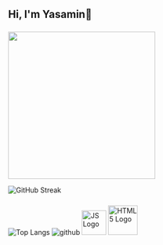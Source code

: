 ## Hi, I'm Yasamin👋
###
<img src="https://media4.giphy.com/media/v1.Y2lkPTc5MGI3NjExZWgzanV3MzFtZTN6dnhxMzB1NXNvM2lvMXBnejU5bTEzOHVwbHYxMCZlcD12MV9pbnRlcm5hbF9naWZfYnlfaWQmY3Q9Zw/xCCqt6qDewWf6zriPX/giphy.gif" width="300" />

<!--
**yas-amini/yas-amini** is a ✨ _special_ ✨ repository because its `README.md` (this file) appears on your GitHub profile.

Here are some ideas to get you started:

- 🔭 I’m currently working on ...
- 🌱 I’m currently learning ...
- 👯 I’m looking to collaborate on ...
- 🤔 I’m looking for help with ...
- 💬 Ask me about ...
- 📫 How to reach me: ...
- 😄 Pronouns: ...
- ⚡ Fun fact: ...
-->
![GitHub Streak](https://github-readme-streak-stats.herokuapp.com/?user=yas-amini)
###
![Top Langs](https://github-readme-stats.vercel.app/api/top-langs/?username=yas-amini&layout=compact&langs_count=10)
![github](https://github.com/user-attachments/assets/2d4ab205-941b-4474-a36a-6ff5f28c2423)
<img src="https://www.svgrepo.com/show/303206/javascript-logo.svg" width="50" alt="JS Logo" />
<img src="https://upload.wikimedia.org/wikipedia/commons/thumb/6/61/HTML5_logo_and_wordmark.svg/512px-HTML5_logo_and_wordmark.svg.png" width="60" alt="HTML5 Logo" />

